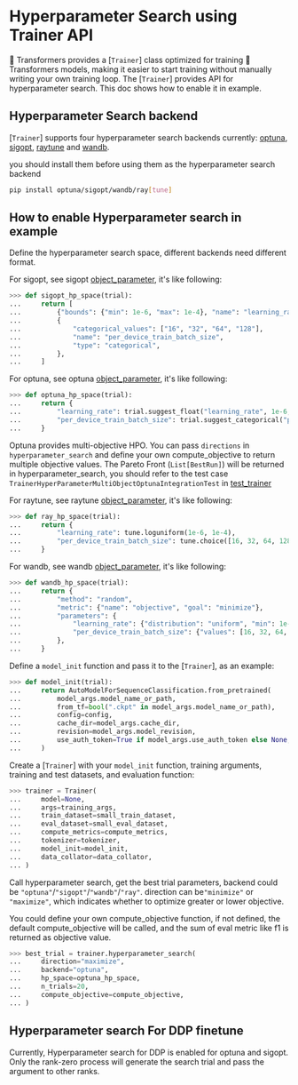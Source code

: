 <!--Copyright 2022 The HuggingFace Team. All rights reserved.

Licensed under the Apache License, Version 2.0 (the "License"); you may not use this file except in compliance with
the License. You may obtain a copy of the License at

http://www.apache.org/licenses/LICENSE-2.0

Unless required by applicable law or agreed to in writing, software distributed under the License is distributed on
an "AS IS" BASIS, WITHOUT WARRANTIES OR CONDITIONS OF ANY KIND, either express or implied. See the License for the

⚠️ Note that this file is in Markdown but contain specific syntax for our doc-builder (similar to MDX) that may not be
rendered properly in your Markdown viewer.

-->

# Hyperparameter Search using Trainer API

🤗 Transformers provides a [`Trainer`] class optimized for training 🤗 Transformers models, making it easier to start training without manually writing your own training loop. The [`Trainer`] provides API for hyperparameter search. This doc shows how to enable it in example. 

## Hyperparameter Search backend

[`Trainer`] supports four hyperparameter search backends currently:
[optuna](https://optuna.org/), [sigopt](https://sigopt.com/), [raytune](https://docs.ray.io/en/latest/tune/index.html) and [wandb](https://wandb.ai/site/sweeps).

you should install them before using them as the hyperparameter search backend
```bash
pip install optuna/sigopt/wandb/ray[tune] 
```

## How to enable Hyperparameter search in example

Define the hyperparameter search space, different backends need different format.

For sigopt, see sigopt [object_parameter](https://docs.sigopt.com/ai-module-api-references/api_reference/objects/object_parameter), it's like following:
```py
>>> def sigopt_hp_space(trial):
...     return [
...         {"bounds": {"min": 1e-6, "max": 1e-4}, "name": "learning_rate", "type": "double"},
...         {
...             "categorical_values": ["16", "32", "64", "128"],
...             "name": "per_device_train_batch_size",
...             "type": "categorical",
...         },
...     ]
```

For optuna, see optuna [object_parameter](https://optuna.readthedocs.io/en/stable/tutorial/10_key_features/002_configurations.html#sphx-glr-tutorial-10-key-features-002-configurations-py), it's like following:

```py
>>> def optuna_hp_space(trial):
...     return {
...         "learning_rate": trial.suggest_float("learning_rate", 1e-6, 1e-4, log=True),
...         "per_device_train_batch_size": trial.suggest_categorical("per_device_train_batch_size", [16, 32, 64, 128]),
...     }
```

Optuna provides multi-objective HPO. You can pass `directions` in `hyperparameter_search` and define your own compute_objective to return multiple objective values. The Pareto Front (`List[BestRun]`) will be returned in hyperparameter_search, you should refer to the test case `TrainerHyperParameterMultiObjectOptunaIntegrationTest` in [test_trainer](https://github.com/huggingface/transformers/blob/main/tests/trainer/test_trainer.py)

For raytune, see raytune [object_parameter](https://docs.ray.io/en/latest/tune/api/search_space.html), it's like following:

```py
>>> def ray_hp_space(trial):
...     return {
...         "learning_rate": tune.loguniform(1e-6, 1e-4),
...         "per_device_train_batch_size": tune.choice([16, 32, 64, 128]),
...     }
```

For wandb, see wandb [object_parameter](https://docs.wandb.ai/guides/sweeps/configuration), it's like following:

```py
>>> def wandb_hp_space(trial):
...     return {
...         "method": "random",
...         "metric": {"name": "objective", "goal": "minimize"},
...         "parameters": {
...             "learning_rate": {"distribution": "uniform", "min": 1e-6, "max": 1e-4},
...             "per_device_train_batch_size": {"values": [16, 32, 64, 128]},
...         },
...     }
```

Define a `model_init` function and pass it to the [`Trainer`], as an example:
```py
>>> def model_init(trial):
...     return AutoModelForSequenceClassification.from_pretrained(
...         model_args.model_name_or_path,
...         from_tf=bool(".ckpt" in model_args.model_name_or_path),
...         config=config,
...         cache_dir=model_args.cache_dir,
...         revision=model_args.model_revision,
...         use_auth_token=True if model_args.use_auth_token else None,
...     )
```

Create a [`Trainer`] with your `model_init` function, training arguments, training and test datasets, and evaluation function:

```py
>>> trainer = Trainer(
...     model=None,
...     args=training_args,
...     train_dataset=small_train_dataset,
...     eval_dataset=small_eval_dataset,
...     compute_metrics=compute_metrics,
...     tokenizer=tokenizer,
...     model_init=model_init,
...     data_collator=data_collator,
... )
```

Call hyperparameter search, get the best trial parameters, backend could be `"optuna"`/`"sigopt"`/`"wandb"`/`"ray"`. direction can be`"minimize"` or `"maximize"`, which indicates whether to optimize greater or lower objective.

You could define your own compute_objective function, if not defined, the default compute_objective will be called, and the sum of eval metric like f1 is returned as objective value.

```py
>>> best_trial = trainer.hyperparameter_search(
...     direction="maximize",
...     backend="optuna",
...     hp_space=optuna_hp_space,
...     n_trials=20,
...     compute_objective=compute_objective,
... )
```

## Hyperparameter search For DDP finetune
Currently, Hyperparameter search for DDP is enabled for optuna and sigopt. Only the rank-zero process will generate the search trial and pass the argument to other ranks.

